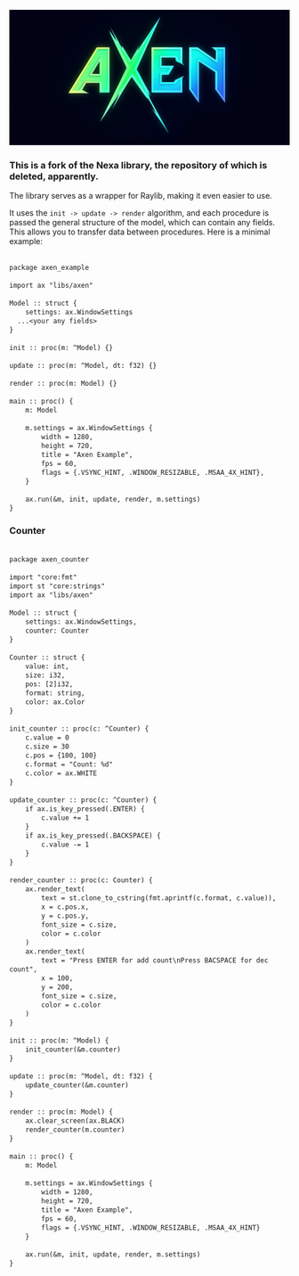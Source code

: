 ![logo](logo.png)

### This is a fork of the Nexa library, the repository of which is deleted, apparently.

The library serves as a wrapper for Raylib, making it even easier to use.

It uses the `init -> update -> render` algorithm, and each procedure is passed the general structure of the model, which can contain any fields. This allows you to transfer data between procedures.
Here is a minimal example:


```odin

package axen_example

import ax "libs/axen"

Model :: struct {
	settings: ax.WindowSettings
  ...<your any fields>
}

init :: proc(m: ^Model) {}

update :: proc(m: ^Model, dt: f32) {}

render :: proc(m: Model) {}

main :: proc() {
	m: Model

	m.settings = ax.WindowSettings {
		width = 1280,
		height = 720,
		title = "Axen Example",
		fps = 60,
		flags = {.VSYNC_HINT, .WINDOW_RESIZABLE, .MSAA_4X_HINT},
	}

	ax.run(&m, init, update, render, m.settings)
}

```

### Counter
```odin

package axen_counter

import "core:fmt"
import st "core:strings"
import ax "libs/axen"

Model :: struct {
	settings: ax.WindowSettings,
	counter: Counter
}

Counter :: struct {
	value: int,
	size: i32,
	pos: [2]i32,
	format: string,
	color: ax.Color
}

init_counter :: proc(c: ^Counter) {
	c.value = 0
	c.size = 30
	c.pos = {100, 100}
	c.format = "Count: %d"
	c.color = ax.WHITE
}

update_counter :: proc(c: ^Counter) {
	if ax.is_key_pressed(.ENTER) {
		c.value += 1
	}
	if ax.is_key_pressed(.BACKSPACE) {
		c.value -= 1
	}
}

render_counter :: proc(c: Counter) {
	ax.render_text(
		text = st.clone_to_cstring(fmt.aprintf(c.format, c.value)),
		x = c.pos.x,
		y = c.pos.y,
		font_size = c.size,
		color = c.color
	)
	ax.render_text(
		text = "Press ENTER for add count\nPress BACSPACE for dec count",
		x = 100,
		y = 200,
		font_size = c.size,
		color = c.color
	)
}

init :: proc(m: ^Model) {
	init_counter(&m.counter)
}

update :: proc(m: ^Model, dt: f32) {
	update_counter(&m.counter)
}

render :: proc(m: Model) {
	ax.clear_screen(ax.BLACK)
	render_counter(m.counter)
}

main :: proc() {
	m: Model

	m.settings = ax.WindowSettings {
		width = 1280,
		height = 720,
		title = "Axen Example",
		fps = 60,
		flags = {.VSYNC_HINT, .WINDOW_RESIZABLE, .MSAA_4X_HINT}
	}

	ax.run(&m, init, update, render, m.settings)
}
```
